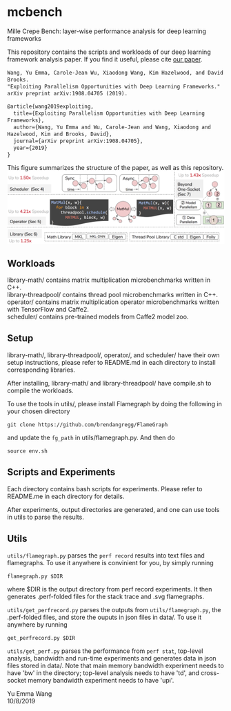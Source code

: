 # mcbench
Mille Crepe Bench: layer-wise performance analysis for deep learning frameworks


This repository contains the scripts and workloads of our deep learning framework analysis paper. If
you find it useful, please cite [our paper](https://arxiv.org/abs/1908.04705).

```
Wang, Yu Emma, Carole-Jean Wu, Xiaodong Wang, Kim Hazelwood, and David Brooks. 
"Exploiting Parallelism Opportunities with Deep Learning Frameworks." 
arXiv preprint arXiv:1908.04705 (2019).
```

```
@article{wang2019exploiting,
  title={Exploiting Parallelism Opportunities with Deep Learning Frameworks},
  author={Wang, Yu Emma and Wu, Carole-Jean and Wang, Xiaodong and Hazelwood, Kim and Brooks, David},
  journal={arXiv preprint arXiv:1908.04705},
  year={2019}
}
```

This figure summarizes the structure of the paper, as well as this repository.
![mcbench](https://github.com/Emma926/mcbench/blob/master/overview.png)



## Workloads
library-math/ contains matrix multiplication microbenchmarks written in C++.  
library-threadpool/ contains thread pool microbenchmarks written in C++.  
operator/ contains matrix multiplication operator microbenchmarks written with TensorFlow and Caffe2.   
scheduler/ contains pre-trained models from Caffe2 model zoo.  


## Setup

library-math/, library-threadpool/, operator/, and scheduler/ have their own setup instructions, please refer to README.md in each directory to install corresponding libraries.  

After installing, library-math/ and library-threadpool/ have compile.sh to compile the workloads.  

To use the tools in utils/, please install Flamegraph by doing the following in your chosen directory
```
git clone https://github.com/brendangregg/FlameGraph

```
and update the `fg_path` in utils/flamegraph.py. And then do
```
source env.sh
```

## Scripts and Experiments
Each directory contains bash scripts for experiments. Please refer to README.me in each directory for details.

After experiments, output directories are generated, and one can use tools in utils to parse the results.

## Utils

`utils/flamegraph.py` parses the `perf record` results into text files and flamegraphs. To use it anywhere is convinient for you, by simply running
```
flamegraph.py $DIR
```
where $DIR is the output directory from perf record experiments. It then generates .perf-folded files for the stack trace and .svg flamegraphs.  

`utils/get_perfrecord.py` parses the outputs from `utils/flamegraph.py`, the .perf-folded files, and store the ouputs in json files in data/. To use it anywhere by running
```
get_perfrecord.py $DIR
```

`utils/get_perf.py` parses the performance from `perf stat`, top-level analysis, bandwidth and run-time experiments and generates data in json files stored in data/. Note that main memory bandwidth experiment needs to have 'bw' in the directory; top-level analysis needs to have 'td', and cross-socket memory bandwidth experiment needs to have 'upi'.


Yu Emma Wang  
10/8/2019
